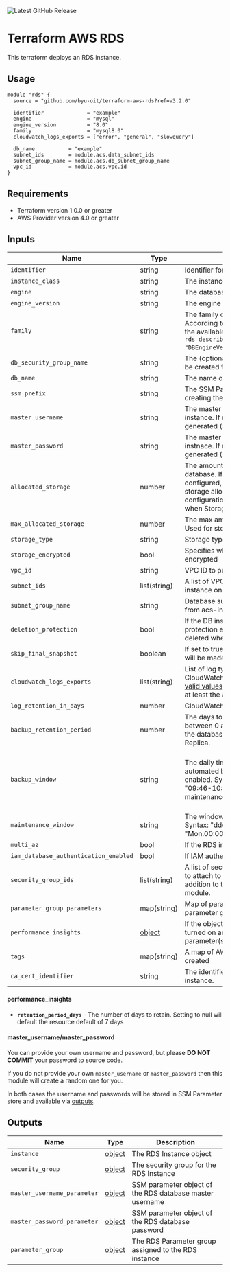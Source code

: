 ![Latest GitHub Release](https://img.shields.io/github/v/release/byu-oit/terraform-aws-rds?sort=semver)

# Terraform AWS RDS
This terraform deploys an RDS instance.
 
## Usage
```hcl
module "rds" {
  source = "github.com/byu-oit/terraform-aws-rds?ref=v3.2.0"

  identifier              = "example"
  engine                  = "mysql"
  engine_version          = "8.0"
  family                  = "mysql8.0"
  cloudwatch_logs_exports = ["error", "general", "slowquery"]

  db_name           = "example"
  subnet_ids        = module.acs.data_subnet_ids
  subnet_group_name = module.acs.db_subnet_group_name
  vpc_id            = module.acs.vpc.id
}
```

## Requirements
* Terraform version 1.0.0 or greater
* AWS Provider version 4.0 or greater

## Inputs
| Name                                  | Type                            | Description                                                                                                                                                                                                                                                                                                        | Default                                                                                   |
|---------------------------------------|---------------------------------|--------------------------------------------------------------------------------------------------------------------------------------------------------------------------------------------------------------------------------------------------------------------------------------------------------------------|-------------------------------------------------------------------------------------------|
| `identifier`                          | string                          | Identifier for the RDS instance                                                                                                                                                                                                                                                                                    |                                                                                           |
| `instance_class`                      | string                          | The instance class the RDS instance will use                                                                                                                                                                                                                                                                       | db.t2.small                                                                               |
| `engine`                              | string                          | The database engine the RDS instance will use                                                                                                                                                                                                                                                                      |                                                                                           |
| `engine_version`                      | string                          | The engine version to use                                                                                                                                                                                                                                                                                          |                                                                                           |
| `family`                              | string                          | The family of the DB parameter group. According to the [AWS Docs](https://docs.aws.amazon.com/cli/latest/reference/rds/create-db-parameter-group.html), you can list all of the available parameter group families with `aws rds describe-db-engine-versions --query "DBEngineVersions[].DBParameterGroupFamily"`. |                                                                                           |
| `db_security_group_name`              | string                          | The (optional) name of the security group to be created for the RDS instance.                                                                                                                                                                                                                                      | ${var.identifier}-db_sg                                                                   |
| `db_name`                             | string                          | The name of the database that RDS will create                                                                                                                                                                                                                                                                      |                                                                                           |
| `ssm_prefix`                          | string                          | The SSM Parameter Store Prefix to use when creating the master username and password.                                                                                                                                                                                                                              | identifier                                                                                |
| `master_username`                     | string                          | The master username to be used for the RDS instance. If not provided, a random one will be generated (see [below](#master_usernamemaster_password)).                                                                                                                                                               | null                                                                                      |
| `master_password`                     | string                          | The master password to be used for the RDS instnace. If not provided, a random one will be generated (see [below](#master_usernamemaster_password)).                                                                                                                                                               | null                                                                                      |
| `allocated_storage`                   | number                          | The amount of storage to be allocated for the database. If `max_allocated_storage` is configured, this argument represents the initial storage allocation and differences from the configuration will be ignored automatically when Storage Autoscaling occurs.                                                    | 32                                                                                        |
| `max_allocated_storage`               | number                          | The max amount of storage for the database. Used for storage autoscaling.                                                                                                                                                                                                                                          | null                                                                                      |
| `storage_type`                        | string                          | Storage type for the database [standard, gp2]                                                                                                                                                                                                                                                                      | gp2                                                                                       |
| `storage_encrypted`                   | bool                            | Specifies whether the DB instance is encrypted                                                                                                                                                                                                                                                                     | true                                                                                      |
| `vpc_id`                              | string                          | VPC ID to put the RDS instance on                                                                                                                                                                                                                                                                                  |                                                                                           |
| `subnet_ids`                          | list(string)                    | A list of VPC subnet IDs to put the RDS instance on                                                                                                                                                                                                                                                                |                                                                                           |
| `subnet_group_name`                   | string                          | Database subnet group name (can be retrieved from acs-info)                                                                                                                                                                                                                                                        |                                                                                           |
| `deletion_protection`                 | bool                            | If the DB instance should have deletion protection enabled. The database can't be deleted when this value is set to true                                                                                                                                                                                           | true                                                                                      |
| `skip_final_snapshot`                 | boolean                         | If set to true, no final snapshot of the database will be made when its deleted.                                                                                                                                                                                                                                   | false                                                                                     |
| `cloudwatch_logs_exports`             | list(string)                    | List of log types to enable for exporting to CloudWatch logs. Each engine has different [valid values](https://docs.aws.amazon.com/AmazonRDS/latest/UserGuide/USER_LogAccess.html). We strongly recommend adding at least the `audit` log where possible.                                                          |                                                                                           |
| `log_retention_in_days`               | number                          | CloudWatch log groups retention in days                                                                                                                                                                                                                                                                            | 120                                                                                       |
| `backup_retention_period`             | number                          | The days to retain backups for. Must be between 0 and 35. Must be greater than 0 if the database is used as a source for a Read Replica.                                                                                                                                                                           | 7                                                                                         |
| `backup_window`                       | string                          | The daily time range (in UTC) during which automated backups are created if they are enabled. Syntax: "hh24:mi-hh24:mi". Eg: "09:46-10:16". Must not overlap with maintenance_window.                                                                                                                              | 07:01-07:31 (this is either midnight or 1am Mountain Time, depending on daylight savings) |
| `maintenance_window`                  | string                          | The window to perform maintenance in. Syntax: "ddd:hh24:mi-ddd:hh24:mi". Eg: "Mon:00:00-Mon:03:00".                                                                                                                                                                                                                | null                                                                                      |
| `multi_az`                            | bool                            | If the RDS instance is multi AZ enabled.                                                                                                                                                                                                                                                                           | false                                                                                     |
| `iam_database_authentication_enabled` | bool                            | If IAM authentication is enabled.                                                                                                                                                                                                                                                                                  | false                                                                                     |
| `security_group_ids`                  | list(string)                    | A list of security group ids of security groups to attach to the RDS instance. This is in addition to the security group created in the module.                                                                                                                                                                    | []                                                                                        |
| `parameter_group_parameters`          | map(string)                     | Map of parameters to include in the database parameter group                                                                                                                                                                                                                                                       | {}                                                                                        |
| `performance_insights`                | [object](#performance_insights) | If the object is not null performance insights is turned on and configured with the parameter(s) in the object                                                                                                                                                                                                     | null                                                                                      |
| `tags`                                | map(string)                     | A map of AWS Tags to attach to each resource created                                                                                                                                                                                                                                                               | {}                                                                                        |
| `ca_cert_identifier`                  | string                          | The identifier of the CA certificate for the DB instance.                                                                                                                                                                                                                                                          | null                                                                                      |

#### performance_insights
* **`retention_period_days`** - The number of days to retain. Setting to null will default the resource default of 7 days

#### master_username/master_password
You can provide your own username and password, but please **DO NOT COMMIT** your password to source code.

If you do not provide your own `master_username` or `master_password` then this module will create a random one for you.

In both cases the username and passwords will be stored in SSM Parameter store and available via [outputs](#outputs).

## Outputs
| Name                        | Type                                                                                             | Description                                              |
| --------------------------- | ------------------------------------------------------------------------------------------------ | -------------------------------------------------------- |
| `instance`                  | [object](https://www.terraform.io/docs/providers/aws/r/db_instance.html#attributes-reference)    | The RDS Instance object                                  |
| `security_group`            | [object](https://www.terraform.io/docs/providers/aws/r/security_group.html#attributes-reference) | The security group for the RDS Instance                  |
| `master_username_parameter` | [object](https://www.terraform.io/docs/providers/aws/r/ssm_parameter.html#attributes-reference)  | SSM parameter object of the RDS database master username |
| `master_password_parameter` | [object](https://www.terraform.io/docs/providers/aws/r/ssm_parameter.html#attributes-reference)  | SSM parameter object of the RDS database password        |
| `parameter_group`           | [object](https://www.terraform.io/docs/providers/aws/r/aws_db_parameter_group.html#attributes-reference) | The RDS Parameter group assigned to the RDS instance |

